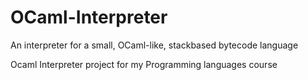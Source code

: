 # OCaml-Interpreter
An interpreter for a small, OCaml-like, stackbased bytecode language

Ocaml Interpreter project for my Programming languages course

